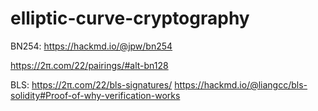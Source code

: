 # elliptic-curve-cryptography

BN254:
https://hackmd.io/@jpw/bn254

https://2π.com/22/pairings/#alt-bn128


BLS:
https://2π.com/22/bls-signatures/
https://hackmd.io/@liangcc/bls-solidity#Proof-of-why-verification-works
